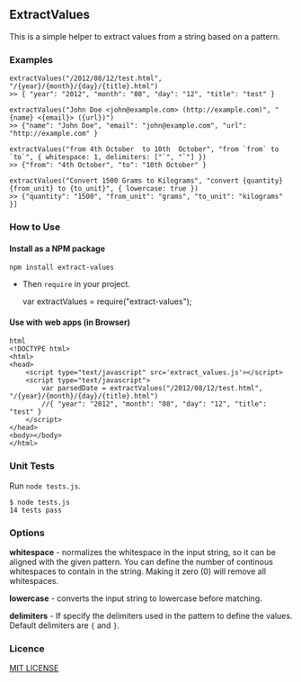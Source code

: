 ## ExtractValues

This is a simple helper to extract values from a string based on a pattern.

### Examples

    extractValues("/2012/08/12/test.html", "/{year}/{month}/{day}/{title}.html")
    >> { "year": "2012", "month": "08", "day": "12", "title": "test" }

    extractValues("John Doe <john@example.com> (http://example.com)", "{name} <{email}> ({url})")
    >> {"name": "John Doe", "email": "john@example.com", "url": "http://example.com" }

    extractValues("from 4th October  to 10th  October", "from `from` to `to`", { whitespace: 1, delimiters: ["`", "`"] })
    >> {"from": "4th October", "to": "10th October" }

    extractValues("Convert 1500 Grams to Kilograms", "convert {quantity} {from_unit} to {to_unit}", { lowercase: true })
    >> {"quantity": "1500", "from_unit": "grams", "to_unit": "kilograms" }]

### How to Use

#### Install as a NPM package

    npm install extract-values

* Then `require` in your project.
    
    var extractValues = require("extract-values");

#### Use with web apps (in Browser)

    html
    <!DOCTYPE html>
    <html>
    <head>
        <script type="text/javascript" src='extract_values.js'></script>
        <script type="text/javascript">
            var parsedDate = extractValues("/2012/08/12/test.html", "/{year}/{month}/{day}/{title}.html")
            //{ "year": "2012", "month": "08", "day": "12", "title": "test" }
        </script>
    </head>
    <body></body>
    </html>

### Unit Tests

Run `node tests.js`.

```shell
$ node tests.js
14 tests pass
```
### Options

**whitespace** - normalizes the whitespace in the input string, so it can be aligned with the given pattern. You can define the number of continous whitespaces to contain in the string. Making it zero (0) will remove all whitespaces.

**lowercase** - converts the input string to lowercase before matching.

**delimiters** - If specify the delimiters used in the pattern to define the values. Default delimiters are `{` and `}`.

### Licence

[MIT LICENSE](https://github.com/laktek/punch/blob/master/LICENSE)
